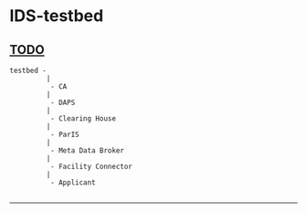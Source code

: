 # IDS-testbed

## [TODO](./TODO.md)

```
testbed -
         |
          - CA
         |
          - DAPS
         |
          - Clearing House          
         |
          - ParIS
         |
          - Meta Data Broker
         |
          - Facility Connector
         |
          - Applicant          
          
```

---